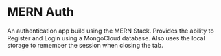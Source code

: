 # MERN Auth
An authentication app build using the MERN Stack. Provides the ability to Register and Login using a MongoCloud database. Also uses the local storage to remember the session when closing the tab. 
